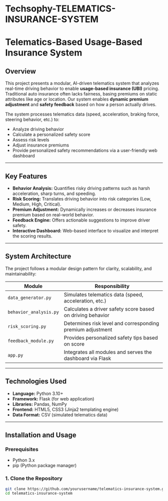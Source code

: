 # Techsophy-TELEMATICS-INSURANCE-SYSTEM

# Telematics-Based Usage-Based Insurance System

## Overview

This project presents a modular, AI-driven telematics system that analyzes real-time driving behavior to enable **usage-based insurance (UBI)** pricing. Traditional auto insurance often lacks fairness, basing premiums on static attributes like age or location. Our system enables **dynamic premium adjustment** and **safety feedback** based on how a person actually drives.

The system processes telematics data (speed, acceleration, braking force, steering behavior, etc.) to:
- Analyze driving behavior
- Calculate a personalized safety score
- Assess risk levels
- Adjust insurance premiums
- Provide personalized safety recommendations via a user-friendly web dashboard

---

## Key Features

- **Behavior Analysis:** Quantifies risky driving patterns such as harsh acceleration, sharp turns, and speeding.
- **Risk Scoring:** Translates driving behavior into risk categories (Low, Medium, High, Critical).
- **Premium Adjustment:** Dynamically increases or decreases insurance premium based on real-world behavior.
- **Feedback Engine:** Offers actionable suggestions to improve driver safety.
- **Interactive Dashboard:** Web-based interface to visualize and interpret the scoring results.

---

## System Architecture

The project follows a modular design pattern for clarity, scalability, and maintainability:

| Module                | Responsibility                                                  |
|-----------------------|------------------------------------------------------------------|
| `data_generator.py`   | Simulates telematics data (speed, acceleration, etc.)            |
| `behavior_analysis.py`| Calculates a driver safety score based on driving behavior       |
| `risk_scoring.py`     | Determines risk level and corresponding premium adjustment       |
| `feedback_module.py`  | Provides personalized safety tips based on score                 |
| `app.py`              | Integrates all modules and serves the dashboard via Flask        |

---

## Technologies Used

- **Language:** Python 3.10+
- **Framework:** Flask (for web application)
- **Libraries:** Pandas, NumPy
- **Frontend:** HTML5, CSS3 (Jinja2 templating engine)
- **Data Format:** CSV (simulated telematics data)

---

## Installation and Usage

### Prerequisites
- Python 3.x
- pip (Python package manager)

### 1. Clone the Repository
```bash
git clone https://github.com/yourusername/telematics-insurance-system.git
cd telematics-insurance-system

